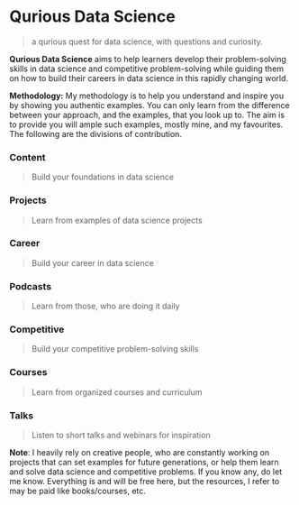 # Qurious Data Science
> a qurious quest for data science, with questions and curiosity.

**Qurious Data Science** aims to help learners develop their problem-solving skills in data science and competitive problem-solving while guiding them on how to build their careers in data science in this rapidly changing world. 

**Methodology:** My methodology is to help you understand and inspire you by showing you authentic examples. You can only learn from the difference between your approach, and the examples, that you look up to. The aim is to provide you will ample such examples, mostly mine, and my favourites. The following are the divisions of contribution.

### Content
> Build your foundations in data science

### Projects
> Learn from examples of data science projects

### Career
> Build your career in data science

### Podcasts
> Learn from those, who are doing it daily

### Competitive
> Build your competitive problem-solving skills

### Courses
> Learn from organized courses and curriculum

### Talks
> Listen to short talks and webinars for inspiration

**Note**: I heavily rely on creative people, who are constantly working on projects that can set examples for future generations, or help them learn and solve data science and competitive problems. If you know any, do let me know. Everything is and will be free here, but the resources, I refer to may be paid like books/courses, etc. 
